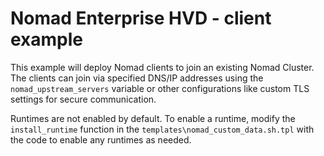 # Nomad Enterprise HVD - client example

This example will deploy Nomad clients to join an existing Nomad Cluster. The clients can join via specified DNS/IP addresses using the `nomad_upstream_servers` variable or other configurations like custom TLS settings for secure communication.

Runtimes are not enabled by default. To enable a runtime, modify the `install_runtime` function in the `templates\nomad_custom_data.sh.tpl` with the code to enable any runtimes as needed.
